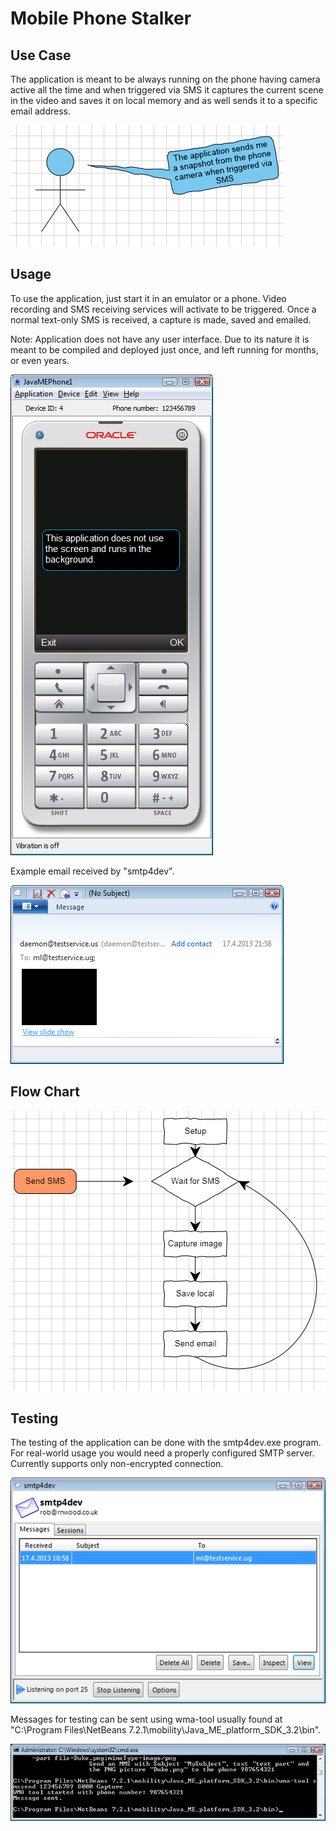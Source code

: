 Mobile Phone Stalker
====================

Use Case
--------

The application is meant to be always running on the phone
having camera active all the time and when triggered via SMS
it captures the current scene in the video and saves it on
local memory and as well sends it to a specific email address.

![Use case](/doc/usecase.png)

Usage
-----

To use the application, just start it in an emulator or a phone.
Video recording and SMS receiving services will activate to be triggered.
Once a normal text-only SMS is received, a capture is made, saved and emailed.

Note: Application does not have any user interface. Due to its nature it is
meant to be compiled and deployed just once, and left running for months, or even years.

![Netbeans emulator](/doc/phone.png)

Example email received by "smtp4dev".

![Example email](/doc/email.png)

Flow Chart
----------

![Application flow](/doc/loop.png)

Testing
-------

The testing of the application can be done with the smtp4dev.exe program.
For real-world usage you would need a properly configured SMTP server. Currently
supports only non-encrypted connection.

![SMTP server](/doc/smtp_server.png)

Messages for testing can be sent using wma-tool usually found at "C:\Program Files\NetBeans 7.2.1\mobility\Java_ME_platform_SDK_3.2\bin".

![WMA tool](/doc/wma-tool.png)

